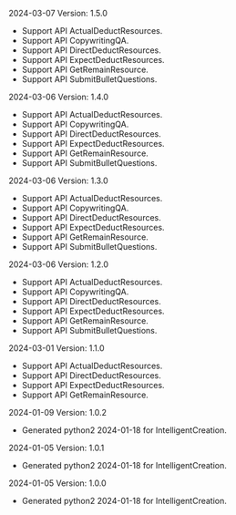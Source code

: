 2024-03-07 Version: 1.5.0
- Support API ActualDeductResources.
- Support API CopywritingQA.
- Support API DirectDeductResources.
- Support API ExpectDeductResources.
- Support API GetRemainResource.
- Support API SubmitBulletQuestions.


2024-03-06 Version: 1.4.0
- Support API ActualDeductResources.
- Support API CopywritingQA.
- Support API DirectDeductResources.
- Support API ExpectDeductResources.
- Support API GetRemainResource.
- Support API SubmitBulletQuestions.


2024-03-06 Version: 1.3.0
- Support API ActualDeductResources.
- Support API CopywritingQA.
- Support API DirectDeductResources.
- Support API ExpectDeductResources.
- Support API GetRemainResource.
- Support API SubmitBulletQuestions.


2024-03-06 Version: 1.2.0
- Support API ActualDeductResources.
- Support API CopywritingQA.
- Support API DirectDeductResources.
- Support API ExpectDeductResources.
- Support API GetRemainResource.
- Support API SubmitBulletQuestions.


2024-03-01 Version: 1.1.0
- Support API ActualDeductResources.
- Support API DirectDeductResources.
- Support API ExpectDeductResources.
- Support API GetRemainResource.


2024-01-09 Version: 1.0.2
- Generated python2 2024-01-18 for IntelligentCreation.

2024-01-05 Version: 1.0.1
- Generated python2 2024-01-18 for IntelligentCreation.

2024-01-05 Version: 1.0.0
- Generated python2 2024-01-18 for IntelligentCreation.


